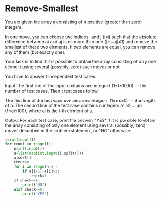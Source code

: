 # Remove-Smallest
You are given the array a consisting of n positive (greater than zero) integers.

In one move, you can choose two indices i and j (i≠j) such that the absolute difference between ai and aj is no more than one (|ai−aj|≤1) and remove the smallest of these two elements. If two elements are equal, you can remove any of them (but exactly one).

Your task is to find if it is possible to obtain the array consisting of only one element using several (possibly, zero) such moves or not.

You have to answer t independent test cases.

Input
The first line of the input contains one integer t (1≤t≤1000) — the number of test cases. Then t test cases follow.

The first line of the test case contains one integer n (1≤n≤50) — the length of a. The second line of the test case contains n integers a1,a2,…,an (1≤ai≤100), where ai is the i-th element of a.

Output
For each test case, print the answer: "YES" if it is possible to obtain the array consisting of only one element using several (possibly, zero) moves described in the problem statement, or "NO" otherwise.
```python
t=int(input())
for count in range(t):
    n=int(input())
    a=list(map(int,input().split()))
    a.sort()
    check=0
    for i in range(n-1):
        if a[i+1]-a[i]>1:
            check=1
    if check==1:
        print("NO")
    elif check==0:
        print("YES")
```
